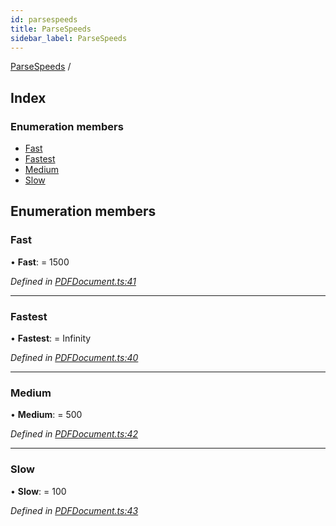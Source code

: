 ```yaml
---
id: parsespeeds
title: ParseSpeeds
sidebar_label: ParseSpeeds
---
```


[ParseSpeeds](parsespeeds.md) /

## Index

### Enumeration members

* [Fast](parsespeeds.md#fast)
* [Fastest](parsespeeds.md#fastest)
* [Medium](parsespeeds.md#medium)
* [Slow](parsespeeds.md#slow)

## Enumeration members

###  Fast

• **Fast**: = 1500

*Defined in [PDFDocument.ts:41](https://github.com/Hopding/pdf-lib/blob/20bb5ab/src/api/PDFDocument.ts#L41)*

___

###  Fastest

• **Fastest**: =  Infinity

*Defined in [PDFDocument.ts:40](https://github.com/Hopding/pdf-lib/blob/20bb5ab/src/api/PDFDocument.ts#L40)*

___

###  Medium

• **Medium**: = 500

*Defined in [PDFDocument.ts:42](https://github.com/Hopding/pdf-lib/blob/20bb5ab/src/api/PDFDocument.ts#L42)*

___

###  Slow

• **Slow**: = 100

*Defined in [PDFDocument.ts:43](https://github.com/Hopding/pdf-lib/blob/20bb5ab/src/api/PDFDocument.ts#L43)*